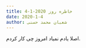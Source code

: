 ```yaml
---
title: خاطره روز 2020-1-4
date: 2020-1-4
author: شعبان محمد حسنی
---
```


اصلا یادم نمیاد امروز چی کار کردم.